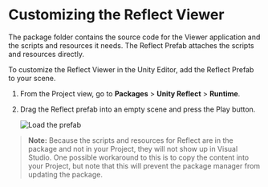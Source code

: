 # Customizing the Reflect Viewer

The package folder contains the source code for the Viewer application and the scripts and resources it needs. The Reflect Prefab attaches the scripts and resources directly.

To customize the Reflect Viewer in the Unity Editor, add the Reflect Prefab to your scene.

1. From the Project view, go to **Packages** > **Unity Reflect** > **Runtime**.
2. Drag the Reflect prefab into an empty scene and press the Play button.

   ![Load the prefab](../images/EditorLoadPrefab.png)

> **Note:** Because the scripts and resources for Reflect are in the package and not in your Project, they will not show up in Visual Studio. One possible workaround to this is to copy the content into your Project, but note that this will prevent the package manager from updating the package.
